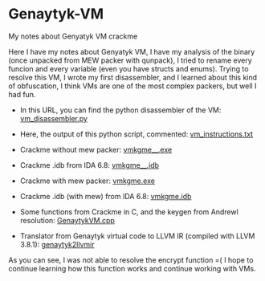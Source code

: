 # Genaytyk-VM
My notes about Genyatyk VM crackme

Here I have my notes about Genyatyk VM, I have my analysis of the binary (once unpacked from MEW packer with qunpack), I tried to rename every funcion and every variable (even you have structs and enums). Trying to resolve this VM, I wrote my first disassembler, and I learned about this kind of obfuscation, I think VMs are one of the most complex packers, but well I had fun.

+ In this URL, you can find the python disassembler of the VM: <a href="https://github.com/Fare9/Genaytyk-VM/blob/master/vm_disassembler.py">vm_disassembler.py</a>

+ Here, the output of this python script, commented: <a href="https://github.com/Fare9/Genaytyk-VM/blob/master/vm_instructions.txt">vm_instructions.txt</a>

+ Crackme without mew packer: <a href="https://github.com/Fare9/Genaytyk-VM/blob/master/vmkgme__.exe">vmkgme__.exe</a>

+ Crackme .idb from IDA 6.8: <a href="https://github.com/Fare9/Genaytyk-VM/blob/master/vmkgme__.idb">vmkgme__.idb</a>

+ Crackme with mew packer: <a href="https://github.com/Fare9/Genaytyk-VM/blob/master/VMkgme.exe.exe">vmkgme.exe</a>

+ Crackme .idb (with mew) from IDA 6.8: <a href="https://github.com/Fare9/Genaytyk-VM/blob/master/VMkgme.idb">vmkgme.idb</a>

+ Some functions from Crackme in C, and the keygen from Andrewl resolution: <a href="https://github.com/Fare9/Genaytyk-VM/blob/master/GenaytykVM.cpp">GenaytykVM.cpp</a>

+ Translator from Genaytyk virtual code to LLVM IR (compiled with LLVM 3.8.1): <a href="https://github.com/Fare9/Genaytyk-VM/tree/master/genaytyk2llvmir">genaytyk2llvmir</a>

As you can see, I was not able to resolve the encrypt function =( I hope to continue learning how this function works and continue working with VMs.

